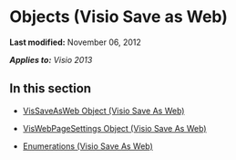 
# Objects (Visio Save as Web)

 **Last modified:** November 06, 2012

 _**Applies to:** Visio 2013_

## In this section


-  [VisSaveAsWeb Object (Visio Save As Web)](48e19e11-9b41-42ec-84e9-c4aab7f08784.md)
    
-  [VisWebPageSettings Object (Visio Save As Web)](1f286540-2c46-4a2a-b133-2bfd6168db36.md)
    
-  [Enumerations (Visio Save As Web)](06abdd6e-3e45-4c3a-99b0-30dc18a275ce.md)
    
